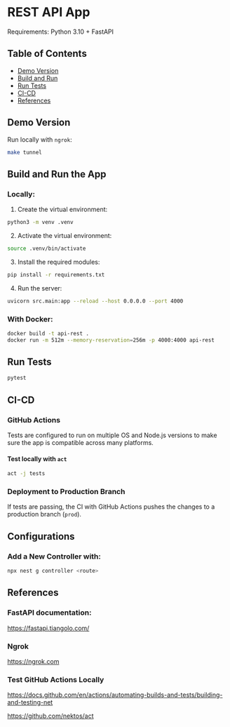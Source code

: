 # REST API App

Requirements: Python 3.10 + FastAPI

## Table of Contents

- [Demo Version](#demo-version)
- [Build and Run](#build-and-run)
- [Run Tests](#run-tests)
- [CI-CD](#ci-cd)
- [References](#references)

## Demo Version

Run locally with `ngrok`:

```bash
make tunnel
```

## Build and Run the App

### Locally:

1) Create the virtual environment:

```bash
python3 -m venv .venv
```

2) Activate the virtual environment:

```bash
source .venv/bin/activate
```

3) Install the required modules:

```bash
pip install -r requirements.txt
```

4) Run the server:

```bash
uvicorn src.main:app --reload --host 0.0.0.0 --port 4000
```

### With Docker:

```bash
docker build -t api-rest .
docker run -m 512m --memory-reservation=256m -p 4000:4000 api-rest
```

## Run Tests

```bash
pytest
```

## CI-CD

### GitHub Actions

Tests are configured to run on multiple OS and Node.js versions to make sure the app is compatible across many platforms.

#### Test locally with `act`

```bash
act -j tests
```

### Deployment to Production Branch

If tests are passing, the CI with GitHub Actions pushes the changes to a production branch (`prod`).

## Configurations

### Add a New Controller with:

```bash
npx nest g controller <route>
```

## References

### FastAPI documentation:

https://fastapi.tiangolo.com/

### Ngrok

https://ngrok.com

### Test GitHub Actions Locally

https://docs.github.com/en/actions/automating-builds-and-tests/building-and-testing-net

https://github.com/nektos/act
